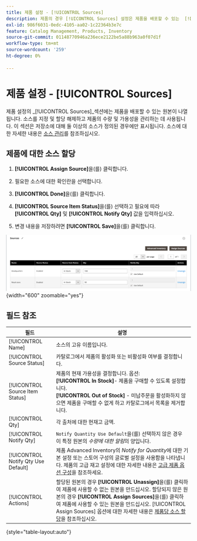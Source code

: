 ```yaml
---
title: 제품 설정 - [!UICONTROL Sources]
description: 제품의 경우 [!UICONTROL Sources] 설정은 제품을 배포할 수 있는  [!DNL Inventory Management] 소스에 대한 액세스를 제공합니다.
exl-id: 986f6031-0edc-4105-aa02-1c22364b3e7c
feature: Catalog Management, Products, Inventory
source-git-commit: 01148770946a236ece2122be5a88b963a0f07d1f
workflow-type: tm+mt
source-wordcount: '259'
ht-degree: 0%

---
```


# 제품 설정 - [!UICONTROL Sources]

제품 설정의 _[!UICONTROL Sources]_섹션에는 제품을 배포할 수 있는 원본이 나열됩니다. 소스를 지정 및 할당 해제하고 제품의 수량 및 가용성을 관리하는 데 사용됩니다. 이 섹션은 저장소에 대해 둘 이상의 소스가 정의된 경우에만 표시됩니다. 소스에 대한 자세한 내용은 [소스 관리](../inventory-management/sources-manage.md)를 참조하십시오.

## 제품에 대한 소스 할당

1. **[!UICONTROL Assign Source]**&#x200B;을(를) 클릭합니다.

1. 필요한 소스에 대한 확인란을 선택합니다.

1. **[!UICONTROL Done]**&#x200B;을(를) 클릭합니다.

1. **[!UICONTROL Source Item Status]**&#x200B;을(를) 선택하고 필요에 따라 **[!UICONTROL Qty]** 및 **[!UICONTROL Notify Qty]** 값을 입력하십시오.

1. 변경 내용을 저장하려면 **[!UICONTROL Save]**&#x200B;을(를) 클릭합니다.

![소스 보기](./assets/catalog-sources-list.png){width="600" zoomable="yes"}

## 필드 참조

| 필드 | 설명 |
|--- |--- |
| [!UICONTROL Name] | 소스의 고유 이름입니다. |
| [!UICONTROL Source Status] | 카탈로그에서 제품의 활성화 또는 비활성화 여부를 결정합니다. |
| [!UICONTROL Source Item Status] | 제품의 현재 가용성을 결정합니다. 옵션:<br />**[!UICONTROL In Stock]**- 제품을 구매할 수 있도록 설정합니다.<br />**[!UICONTROL Out of Stock]** - 미납주문을 활성화하지 않으면 제품을 구매할 수 없게 하고 카탈로그에서 목록을 제거합니다. |
| [!UICONTROL Qty] | 각 출처에 대한 현재고 금액. |
| [!UICONTROL Notify Qty] | `Notify Quantity Use Default`을(를) 선택하지 않은 경우 이 특정 원본의 _수량에 대한 알림_&#x200B;의 양입니다. |
| [!UICONTROL Notify Qty Use Default] | 제품 Advanced Inventory의 _Notify for Quantity_&#x200B;에 대한 기본 설정 또는 스토어 구성의 글로벌 설정을 사용함을 나타냅니다. 제품의 고급 재고 설정에 대한 자세한 내용은 [고급 제품 옵션 구성](../inventory-management/product-options.md)을 참조하세요. |
| [!UICONTROL Actions] | 할당된 원본의 경우 **[!UICONTROL Unassign]**&#x200B;을(를) 클릭하여 제품에 사용할 수 없는 원본을 만드십시오. 할당되지 않은 원본의 경우 **[!UICONTROL Assign Sources]**&#x200B;을(를) 클릭하여 제품에 사용할 수 있는 원본을 만드십시오. [!UICONTROL Assign Sources] 옵션에 대한 자세한 내용은 [제품당 소스 할당](../inventory-management/sources-assign-per-product.md)을 참조하십시오. |

{style="table-layout:auto"}
